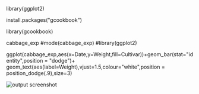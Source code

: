 library(ggplot2)

install.packages("gcookbook")

library(gcookbook)

cabbage_exp
#mode(cabbage_exp)
#library(ggplot2)

ggplot(cabbage_exp,aes(x=Date,y=Weight,fill=Cultivar))+geom_bar(stat="identity",position = "dodge")+ geom_text(aes(label=Weight),vjust=1.5,colour="white",position = position_dodge(.9),size=3)


![output screenshot](https://github.com/aishwarya-gowri/Labs/blob/master/DSR/lab6/Output%20screenshots/barchart_ouput.png)
